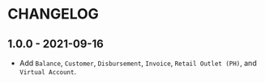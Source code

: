 # CHANGELOG

## 1.0.0 - 2021-09-16

- Add `Balance`, `Customer`, `Disbursement`, `Invoice`, `Retail Outlet (PH)`, and `Virtual Account`.